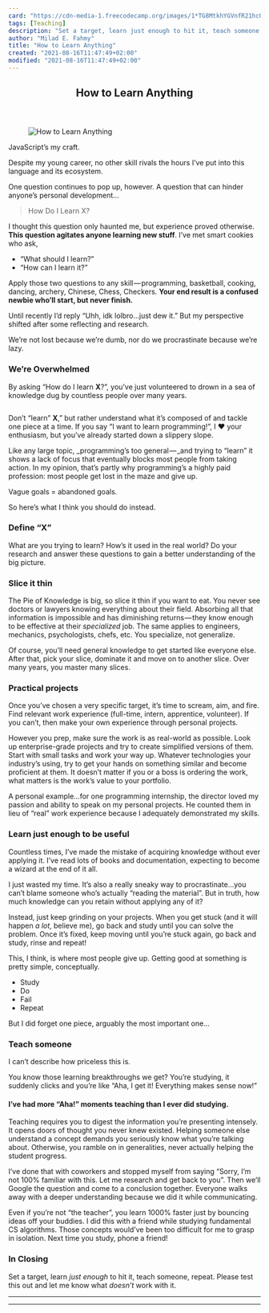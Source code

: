 ```yaml
---
card: "https://cdn-media-1.freecodecamp.org/images/1*TG8MtkhYGVnfR21hcOIsdg.jpeg"
tags: [Teaching]
description: "Set a target, learn just enough to hit it, teach someone, rep"
author: "Milad E. Fahmy"
title: "How to Learn Anything"
created: "2021-08-16T11:47:49+02:00"
modified: "2021-08-16T11:47:49+02:00"
---
```

<div class="site-wrapper">
<main id="site-main" class="site-main outer">
<div class="inner">
<article class="post-full post tag-teaching tag-javascript tag-learning tag-programming tag-technology ">
<header class="post-full-header">
<h1 class="post-full-title">How to Learn Anything</h1>
</header>
<figure class="post-full-image">
<picture>
<source media="(max-width: 700px)" sizes="1px" srcset="data:image/gif;base64,R0lGODlhAQABAIAAAAAAAP///yH5BAEAAAAALAAAAAABAAEAAAIBRAA7 1w">
<source media="(min-width: 701px)" sizes="(max-width: 800px) 400px,
(max-width: 1170px) 700px,
1400px" srcset="https://cdn-media-1.freecodecamp.org/images/1*TG8MtkhYGVnfR21hcOIsdg.jpeg 300w,
https://cdn-media-1.freecodecamp.org/images/1*TG8MtkhYGVnfR21hcOIsdg.jpeg 600w,
https://cdn-media-1.freecodecamp.org/images/1*TG8MtkhYGVnfR21hcOIsdg.jpeg 1000w,
https://cdn-media-1.freecodecamp.org/images/1*TG8MtkhYGVnfR21hcOIsdg.jpeg 2000w">
<img onerror="this.style.display='none'" src="https://cdn-media-1.freecodecamp.org/images/1*TG8MtkhYGVnfR21hcOIsdg.jpeg" alt="How to Learn Anything">
</picture>
</figure>
<section class="post-full-content">
<div class="post-content">
<p>JavaScript’s my craft.</p>
<p>Despite my young career, no other skill rivals the hours I’ve put into this language and its ecosystem.</p>
<p>One question continues to pop up, however. A question that can hinder anyone’s personal development…</p>
<blockquote>
<p>How Do I Learn X?</p>
</blockquote>
<p>I thought this question only haunted me, but experience proved otherwise. <strong>This question agitates anyone learning new stuff</strong>. I’ve met smart cookies who ask,</p>
<ul>
<li>“What should I learn?”</li>
<li>“How can I learn it?”</li>
</ul>
<p>Apply those two questions to any skill — programming, basketball, cooking, dancing, archery, Chinese, Chess, Checkers. <strong>Your end result is a confused newbie who’ll start, but never finish.</strong></p>
<p>Until recently I’d reply “Uhh, idk lolbro…just dew it.” But my perspective shifted after some reflecting and research.</p>
<p>We’re not lost because we’re dumb, nor do we procrastinate because we’re lazy.</p>
<h3 id="wereoverwhelmed">We’re Overwhelmed</h3>
<p>By asking “How do I learn <strong>X</strong>?”, you’ve just volunteered to drown in a sea of knowledge dug by countless people over many years.</p>
<p><img src="https://cdn-media-1.freecodecamp.org/images/1*-lip49A_DUn3WwNpHhljRw.jpeg" alt=""></p>
<p>Don’t “learn” <strong>X</strong>,” but rather understand what it’s composed of and tackle one piece at a time. If you say “I want to learn programming!”, I ❤️ your enthusiasm, but you’ve already started down a slippery slope.</p>
<p>Like any large topic, _programming’s too general — _and trying to “learn” it shows a lack of focus that eventually blocks most people from taking action. In my opinion, that’s partly why programming’s a highly paid profession: most people get lost in the maze and give up.</p>
<p>Vague goals = abandoned goals.</p>
<p>So here’s what I think you should do instead.</p>
<h3 id="definex">Define “X”</h3>
<p>What are you trying to learn? How’s it used in the real world? Do your research and answer these questions to gain a better understanding of the big picture.</p>
<h3 id="sliceitthin">Slice it thin</h3>
<p>The Pie of Knowledge is big, so slice it thin if you want to eat. You never see doctors or lawyers knowing everything about their field. Absorbing all that information is impossible and has diminishing returns — they know enough to be effective at their <em>specialized</em> job. The same applies to engineers, mechanics, psychologists, chefs, etc. You specialize, not generalize.</p>
<p>Of course, you’ll need general knowledge to get started like everyone else. After that, pick your slice, dominate it and move on to another slice. Over many years, you master many slices.</p>
<h3 id="practicalprojects">Practical projects</h3>
<p>Once you’ve chosen a very specific target, it’s time to scream, aim, and fire. Find relevant work experience (full-time, intern, apprentice, volunteer). If you can’t, then make your own experience through personal projects.</p>
<p>However you prep, make sure the work is as real-world as possible. Look up enterprise-grade projects and try to create simplified versions of them. Start with small tasks and work your way up. Whatever technologies your industry’s using, try to get your hands on something similar and become proficient at them. It doesn’t matter if you or a boss is ordering the work, what matters is the work’s value to your portfolio.</p>
<p>A personal example…for one programming internship, the director loved my passion and ability to speak on my personal projects. He counted them in lieu of “real” work experience because I adequately demonstrated my skills.</p>
<h3 id="learnjustenoughtobeuseful">Learn just enough to be useful</h3>
<p>Countless times, I’ve made the mistake of acquiring knowledge without ever applying it. I’ve read lots of books and documentation, expecting to become a wizard at the end of it all.</p>
<p>I just wasted my time. It’s also a really sneaky way to procrastinate…you can’t blame someone who’s actually “reading the material”. But in truth, how much knowledge can you retain without applying any of it?</p>
<p>Instead, just keep grinding on your projects. When you get stuck (and it will happen <em>a lot</em>, believe me), go back and study until you can solve the problem. Once it’s fixed, keep moving until you’re stuck again, go back and study, rinse and repeat!</p>
<p>This, I think, is where most people give up. Getting good at something is pretty simple, conceptually.</p>
<ul>
<li>Study</li>
<li>Do</li>
<li>Fail</li>
<li>Repeat</li>
</ul>
<p>But I did forget one piece, arguably the most important one…</p>
<h3 id="teachsomeone">Teach someone</h3>
<p>I can’t describe how priceless this is.</p>
<p>You know those learning breakthroughs we get? You’re studying, it suddenly clicks and you’re like “Aha, I get it! Everything makes sense now!”</p>
<h4 id="ivehadmoreahamomentsteachingthanieverdidstudying"><strong>I’ve had more “Aha!” moments teaching than I ever did studying.</strong></h4>
<p>Teaching requires you to digest the information you’re presenting intensely. It opens doors of thought you never knew existed. Helping someone else understand a concept demands you seriously know what you’re talking about. Otherwise, you ramble on in generalities, never actually helping the student progress.</p>
<p>I’ve done that with coworkers and stopped myself from saying “Sorry, I’m not 100% familiar with this. Let me research and get back to you”. Then we’ll Google the question and come to a conclusion together. Everyone walks away with a deeper understanding because we did it while communicating.</p>
<p>Even if you’re not “the teacher”, you learn 1000% faster just by bouncing ideas off your buddies. I did this with a friend while studying fundamental CS algorithms. Those concepts would’ve been too difficult for me to grasp in isolation. Next time you study, phone a friend!</p>
<h3 id="inclosing">In Closing</h3>
<p>Set a target, learn <em>just enough</em> to hit it, teach someone, repeat. Please test this out and let me know what <em>doesn’t</em> work with it.</p>
</div>
<hr>
<hr>
</section>
</article>
</div>
</main>
</div>
<!-- Google Tag Manager (noscript) -->
<!-- End Google Tag Manager (noscript) -->
